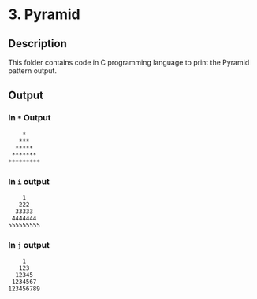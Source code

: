 # 3. Pyramid

## Description

This folder contains code in C programming language to print the Pyramid pattern output.

## Output

### In `*` Output

```
    *
   ***
  *****
 *******
*********
```

### In `i` output

```
    1
   222
  33333
 4444444
555555555
```

### In `j` output

```
    1
   123
  12345
 1234567
123456789
```
